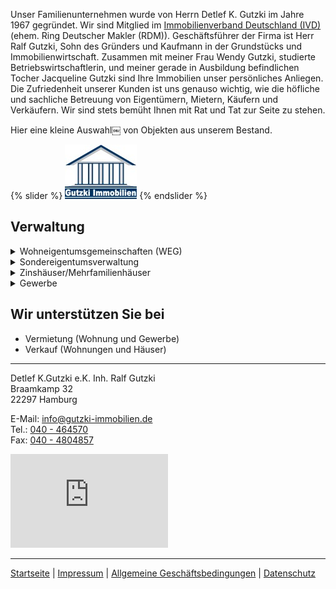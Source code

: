 Unser Familienunternehmen wurde von Herrn Detlef K. Gutzki im Jahre 1967 gegründet. 
Wir sind Mitglied im [Immobilienverband Deutschland (IVD)](https://nord.ivd.net/) (ehem. Ring Deutscher Makler (RDM)).
Geschäftsführer der Firma ist Herr Ralf Gutzki, Sohn des Gründers und Kaufmann in der
Grundstücks und Immobilienwirtschaft.
Zusammen mit meiner Frau Wendy Gutzki, studierte Betriebswirtschaftlerin, und meiner gerade in Ausbildung befindlichen Tocher Jacqueline Gutzki sind Ihre Immobilien unser persönliches Anliegen.
Die Zufriedenheit unserer Kunden ist uns genauso wichtig, wie die höfliche und sachliche Betreuung von Eigentümern, Mietern, Käufern und Verkäufern. Wir sind stets bemüht Ihnen mit Rat und Tat zur Seite zu stehen.

Hier eine kleine Auswahl￼ von Objekten aus unserem Bestand.

{% slider %}
  ![alt text 1](https://github.com/jackieGut/jackieGut.github.io/raw/master/assets/images/gutzki_logo.jpg)
{% endslider %}

## Verwaltung

<details>
  <summary>Wohneigentumsgemeinschaften (WEG)</summary><br>
Wir verwalten Eigentumswohnungen mit der Profi-Software GES von Aareon. 
Neben den Vorteilen das Neue Gesetzliche Anordnungen Zeitnahe umgesetzt werden,
bietet die Jahresabrechnung Ihnen zB. die gesonderte Kennzeichnung der Betriebskosten 
und die Zusätzlichen Angaben für Ihre Steuererklärung an.<br><br>

Das Verwaltungskonto der WEG befindet sich bei der Aareal Bank und ist nach Gesetzlichen
Vorschriften ein WEG-Verwaltungskonto getrennt von anderen Vermögen.
Die Aareal Bank unterstützt Verwaltern beim richtigen einrichten eines WEG-Verwalter-Kontos.<br><br>   

Unsere Leistungen:<br>
<ul>
<li>Überwachung der Wohngeldzahlungen</li> 
<li>Handwerker beauftragen und überprüfen</li>
<li>Rechnungsprüfung einmal jährlich</li>
<li>Eigentümerversammlung einmal jährlich</li> 
<li>Wohngeldabrechnung</li>
<li>Vermietung Ihrer Eigentumswohnung</li>
<li>Verkauf Ihrer Eigentumswohnung</li>
<li>Beratung und Betreuung</li>
</ul>
</details>

<details>
  <summary>Sondereigentumsverwaltung</summary><br>
  Wir verwalten Ihre Vermieteten Eigentumswohnungen mit der Profi-Software GES-3 und 
verrechnen das Wohngeld mit den Mieteingängen.<br><br>

Unsere Leistungen:<br> 
<ul>
<li>Mieteingänge überprüfen, ggf. Mahnungen schreiben. </li>
<li>Abrechnungen, monatlich, Quartale oder Jahr. </li>
<li>Betriebskostenabrechnung für den Mieter. </li>
<li>Heizkostenabrechnung für den Mieter. </li>
<li>Vermietung leerer Wohnungen. </li>
<li>Betreuung und Beratung (Modernisierung, Reparaturen, Dachausbau, u.s.w.) </li>
<li>Handwerker beauftragen und überwachen. </li>
<li>Regelmäßige Mieterhöhungen.</li>
</ul>
</details>

<details><summary>Zinshäuser/Mehrfamilienhäuser</summary><br>
Verwaltung Ihrer Zinshäuser durch Profi-Software:<br>
<ul>
<li>GES-3 </li>
<li>Datenbank-Verwaltung für andere Banken.</li>
</ul>
  
Unsere Leistungen:<br> 
<ul>
<li>Mieteingänge überprüfen, ggf. Mahnungen schreiben. </li>
<li>Abrechnungen, monatlich, Quartale oder Jahr. </li>
<li>Betriebskostenabrechnung für den Mieter. </li>
<li>Heizkostenabrechnung für den Mieter. </li>
<li>Vermietung leerer Wohnungen. </li>
<li>Betreuung und Beratung (Modernisierung, Reparaturen, Dachausbau, u.s.w.) </li>
<li>Handwerker beauftragen und überwachen. </li>
<li>Regelmäßige Mieterhöhungen.</li>
</ul>
</details>

<details><summary>Gewerbe</summary><br>
  Wir verwalten Ihr vermietetes Gewerbeobjekt mit Profi-Software<br>
 <ul>
<li>GES-3</li>
<li>Datenbank-Verwaltung für andere Banken.</li>
</ul>

Unsere Leistungen:<br> 
<ul>
<li>Mieteingänge überprüfen, ggf. Mahnungen schreiben. </li>
<li>Abrechnungen, monatlich, Quartale oder Jahr. </li>
<li>Betriebskostenabrechnung für den Mieter. </li>
<li>Heizkostenabrechnung für den Mieter. </li>
<li>Vermietung. </li>
<li>Betreuung und Beratung (Modernisierung, Reparaturen, u.s.w.) </li>
<li>Handwerker beauftragen und überwachen. </li>
<li>Regelmäßige Mieterhöhungen.</li>
</ul>
</details>

## Wir unterstützen Sie bei

- Vermietung (Wohnung und Gewerbe)
- Verkauf (Wohnungen und Häuser)


***


Detlef K.Gutzki e.K. Inh. Ralf Gutzki  
Braamkamp 32  
22297 Hamburg  

E-Mail: info@gutzki-immobilien.de  
Tel.: [040 - 464570](tel:04046570)  
Fax: [040 - 4804857](tel:0404804857)  

<iframe
src="https://www.google.com/maps/embed?pb=!1m14!1m8!1m3!1d9470.247207600178!2d10.00036!3d53.60128!3m2!1i1024!2i768!4f13.1!3m3!1m2!1s0x0%3A0xfd8d7a52e3ca2449!2sDetlef+K.+Gutzki+e.+K.+Inh.+Ralf+Gutzki!5e0!3m2!1sen!2sde!4v1550415717896"
width="50%"
height="25%"
frameborder="0"
style="border:0"
allowfullscreen>
</iframe>


***

[Startseite](https://jackiegut.github.io/)   |
[Impressum](https://jackiegut.github.io/subpages/impressum)   |
[Allgemeine Geschäftsbedingungen](https://jackiegut.github.io/subpages/agb)   |
[Datenschutz](https://jackiegut.github.io/subpages/datenschutz)
